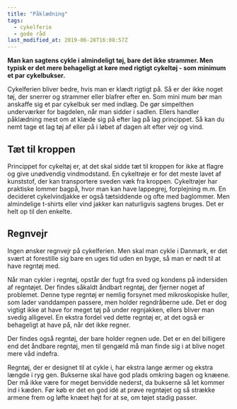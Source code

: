 ```yaml
---
title: "Påklædning"
tags:
  - cykelferie
  - gode råd
last_modified_at: 2019-06-28T16:08:57Z
---
```


**Man kan sagtens cykle i almindeligt tøj, bare det ikke strammer. Men typisk er det mere behageligt at køre med rigtigt cykeltøj - som minimum et par cykelbukser.**

Cykelferien bliver bedre, hvis man er klædt rigtigt på. Så er der ikke noget tøj, der snerrer og strammer eller blafrer efter en. Som mini mum bør man anskaffe sig et par cykelbuk ser med indlæg. De gør simpelthen underværker for bagdelen, når man sidder i sadlen. Ellers handler påklædning mest om at klæde sig på efter lag på lag princippet. Så kan du nemt tage et lag tøj af eller på i løbet af dagen alt efter vejr og vind. 

## Tæt til kroppen

Princippet for cykeltøj er, at det skal sidde tæt til kroppen for ikke at flagre og give unødvendig vindmodstand. En cykeltrøje er for det meste lavet af kunststof, der kan transportere sveden væk fra kroppen. Cykeltrøjer har praktiske lommer bagpå, hvor man kan have lappegrej, forplejning m.m. En decideret cykelvindjakke er også tætsiddende og ofte med baglommer. Men almindelige t-shirts eller vind jakker kan naturligvis sagtens bruges. Det er helt op til den enkelte. 

## Regnvejr

Ingen ønsker regnvejr på cykelferien. Men skal man cykle i Danmark, er det svært at forestille sig bare en uges tid uden en byge, så man er nødt til at have regntøj med. 

Når man cykler i regntøj, opstår der fugt fra sved og kondens på indersiden af regntøjet. Der findes såkaldt åndbart regntøj, der fjerner noget af problemet. Denne type regntøj er nemlig forsynet med mikroskopiske huller, som lader vanddampen passere, men holder regndråberne ude. Det er dog vigtigt ikke at have for meget tøj på under regnjakken, ellers bliver man svedig alligevel. En ekstra fordel ved dette regntøj er, at det også er behageligt at have på, når det ikke regner. 

Der findes også regntøj, der bare holder regnen ude. Det er en del billigere end det åndbare regntøj, men til gengæld må man finde sig i at blive noget mere våd indefra. 

Regntøj, der er designet til at cykle i, har ekstra lange ærmer og ekstra længde i ryg gen. Bukserne skal have god plads omkring bagen og knæene. Der må ikke være for meget benvidde nederst, da bukserne så let kommer ind i kæden. Før køb er det en god idé at prøve regntøjet og så strække armene frem og løfte knæet højt for at se, om tøjet stadig passer. 

